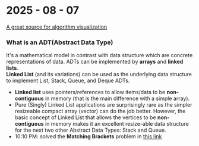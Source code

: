 # 2025 - 08 - 07
[A great source for algorithm visualization](visualgo.net)
### What is an ADT(Abstract Data Type)
It's a mathematical model in contrast with data structure which are concrete representations of data.
ADTs can be implemented by **arrays** and **linked lists**. </br>
**Linked List** (and its variations) can be used as the underlying data structure to implement List, Stack, Queue, and Deque ADTs.
- **Linked list** uses pointers/references to allow items/data to be **non-contiguous** in memory (that is the main difference with a simple array).
- Pure (Singly) Linked List applications are surprisingly rare as the simpler resizeable compact array (vector) can do the job better. However, the basic concept of Linked List that allows the vertices to be **non-contiguous** in memory makes it an excellent resize-able data structure for the next two other Abstract Data Types: Stack and Queue.
- 10:10 PM:  solved the **Matching Brackets** problem in [this link](https://leetcode.com/problems/valid-parentheses/description/?source=submission-ac)

